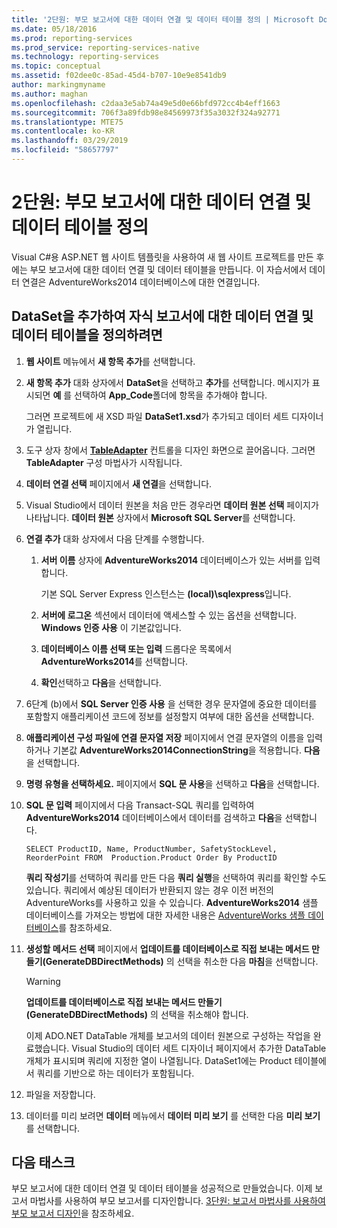 ```yaml
---
title: '2단원: 부모 보고서에 대한 데이터 연결 및 데이터 테이블 정의 | Microsoft Docs'
ms.date: 05/18/2016
ms.prod: reporting-services
ms.prod_service: reporting-services-native
ms.technology: reporting-services
ms.topic: conceptual
ms.assetid: f02dee0c-85ad-45d4-b707-10e9e8541db9
author: markingmyname
ms.author: maghan
ms.openlocfilehash: c2daa3e5ab74a49e5d0e66bfd972cc4b4eff1663
ms.sourcegitcommit: 706f3a89fdb98e84569973f35a3032f324a92771
ms.translationtype: MTE75
ms.contentlocale: ko-KR
ms.lasthandoff: 03/29/2019
ms.locfileid: "58657797"
---
```

# <a name="lesson-2-define-a-data-connection-and-data-table-for-parent-report"></a>2단원: 부모 보고서에 대한 데이터 연결 및 데이터 테이블 정의
Visual C#용 ASP.NET 웹 사이트 템플릿을 사용하여 새 웹 사이트 프로젝트를 만든 후에는 부모 보고서에 대한 데이터 연결 및 데이터 테이블을 만듭니다. 이 자습서에서 데이터 연결은 AdventureWorks2014 데이터베이스에 대한 연결입니다.  
  
## <a name="to-define-a-data-connection-and-data-table-by-adding-a-dataset-for-parent-report"></a>DataSet을 추가하여 자식 보고서에 대한 데이터 연결 및 데이터 테이블을 정의하려면  
  
1.  **웹 사이트** 메뉴에서 **새 항목 추가**를 선택합니다.  
  
2.  **새 항목 추가** 대화 상자에서 **DataSet**을 선택하고 **추가**를 선택합니다. 메시지가 표시되면 **예** 를 선택하여 **App_Code**폴더에 항목을 추가해야 합니다.  
  
    그러면 프로젝트에 새 XSD 파일 **DataSet1.xsd**가 추가되고 데이터 세트 디자이너가 열립니다.  
  
3.  도구 상자 창에서 **[TableAdapter](/visualstudio/data-tools/fill-datasets-by-using-tableadapters)** 컨트롤을 디자인 화면으로 끌어옵니다. 그러면 **TableAdapter** 구성 마법사가 시작됩니다.  
  
4.  **데이터 연결 선택** 페이지에서 **새 연결**을 선택합니다.  
  
5.  Visual Studio에서 데이터 원본을 처음 만든 경우라면 **데이터 원본 선택** 페이지가 나타납니다. **데이터 원본** 상자에서 **Microsoft SQL Server**를 선택합니다.  
  
6.  **연결 추가** 대화 상자에서 다음 단계를 수행합니다.  
  
    1.  **서버 이름** 상자에 **AdventureWorks2014** 데이터베이스가 있는 서버를 입력합니다.  
  
        기본 SQL Server Express 인스턴스는 **(local)\sqlexpress**입니다.  
  
    2.  **서버에 로그온** 섹션에서 데이터에 액세스할 수 있는 옵션을 선택합니다. **Windows 인증 사용** 이 기본값입니다.  
  
    3.  **데이터베이스 이름 선택 또는 입력** 드롭다운 목록에서 **AdventureWorks2014**를 선택합니다.  
  
    4.  **확인**선택하고 **다음**을 선택합니다.  
  
7.  6단계 (b)에서 **SQL Server 인증 사용** 을 선택한 경우 문자열에 중요한 데이터를 포함할지 애플리케이션 코드에 정보를 설정할지 여부에 대한 옵션을 선택합니다.  
  
8.  **애플리케이션 구성 파일에 연결 문자열 저장** 페이지에서 연결 문자열의 이름을 입력하거나 기본값 **AdventureWorks2014ConnectionString**을 적용합니다. **다음**을 선택합니다.  
  
9. **명령 유형을 선택하세요.** 페이지에서 **SQL 문 사용**을 선택하고 **다음**을 선택합니다.  
  
10. **SQL 문 입력** 페이지에서 다음 Transact-SQL 쿼리를 입력하여 **AdventureWorks2014** 데이터베이스에서 데이터를 검색하고 **다음**을 선택합니다.  
  
    ```  
    SELECT ProductID, Name, ProductNumber, SafetyStockLevel, ReorderPoint FROM  Production.Product Order By ProductID  
    ```  
  
    **쿼리 작성기**를 선택하여 쿼리를 만든 다음 **쿼리 실행**을 선택하여 쿼리를 확인할 수도 있습니다. 쿼리에서 예상된 데이터가 반환되지 않는 경우 이전 버전의 AdventureWorks를 사용하고 있을 수 있습니다. **AdventureWorks2014** 샘플 데이터베이스를 가져오는 방법에 대한 자세한 내용은 [AdventureWorks 샘플 데이터베이스](https://github.com/Microsoft/sql-server-samples/releases)를 참조하세요.  
  
11. **생성할 메서드 선택** 페이지에서 **업데이트를 데이터베이스로 직접 보내는 메서드 만들기(GenerateDBDirectMethods)** 의 선택을 취소한 다음 **마침**을 선택합니다.  
  
    > [!WARNING]  
    > **업데이트를 데이터베이스로 직접 보내는 메서드 만들기(GenerateDBDirectMethods)** 의 선택을 취소해야 합니다.  
  
    이제 ADO.NET DataTable 개체를 보고서의 데이터 원본으로 구성하는 작업을 완료했습니다. Visual Studio의 데이터 세트 디자이너 페이지에서 추가한 DataTable 개체가 표시되며 쿼리에 지정한 열이 나열됩니다. DataSet1에는 Product 테이블에서 쿼리를 기반으로 하는 데이터가 포함됩니다.  
  
12. 파일을 저장합니다.  
  
13. 데이터를 미리 보려면 **데이터** 메뉴에서 **데이터 미리 보기** 를 선택한 다음 **미리 보기**를 선택합니다.  
  
## <a name="next-task"></a>다음 태스크  
부모 보고서에 대한 데이터 연결 및 데이터 테이블을 성공적으로 만들었습니다. 이제 보고서 마법사를 사용하여 부모 보고서를 디자인합니다. [3단원: 보고서 마법사를 사용하여 부모 보고서 디자인](../reporting-services/lesson-3-design-the-parent-report-using-the-report-wizard.md)을 참조하세요.  
  

